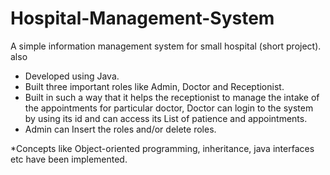 # Hospital-Management-System
A simple information management system for small hospital (short project). also

* Developed using Java.
* Built three important roles like Admin, Doctor and Receptionist.
* Built in such a way that it helps the receptionist to manage the intake of the appointments for particular doctor, Doctor can login to the system by using its id and can access its List of patience and appointments.
* Admin can Insert the roles and/or delete roles. 

*Concepts like Object-oriented programming, inheritance, java interfaces etc have been implemented. 
